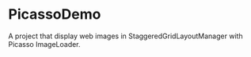 # PicassoDemo
A project that display web images in StaggeredGridLayoutManager with Picasso ImageLoader.

